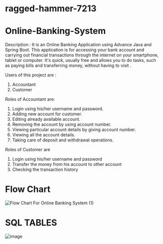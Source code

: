 # ragged-hammer-7213

# Online-Banking-System
Description :
It is an Online Banking Application using Advance Java and Spring Boot. This application is for accessing your bank account and carrying out financial transactions through the internet on your smartphone, tablet or computer. It's quick, usually free and allows you to do tasks, such as paying bills and transferring money, without having to visit .

Users of this project are :
1. Accountant
2. Customer

Roles of Accountant are:
1.  Login using his/her username and password.
2.  Adding new account for customer.
3.  Editing already available account.
4.  Removing the account by using account number.
5.  Viewing particular account details by giving account number.
6.  Viewing all the account details.
7.  Taking care of deposit and withdrawal operations.

Roles of Customer are
1. Login using his/her username and password
2. Transfer the money from his account to other account
3. Checking the transaction history

# Flow Chart
![Flow Chart For Online Banking System (1)](https://user-images.githubusercontent.com/78720189/222687488-429e44a8-ecc6-4f29-b643-920268b71342.jpeg)




# SQL TABLES
![image](https://user-images.githubusercontent.com/78720189/223094913-bb6519f3-672c-48cb-8412-fb2e2188e7eb.png)

